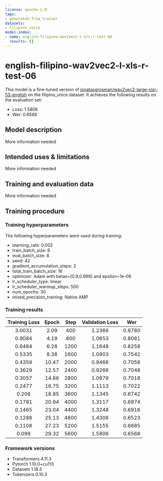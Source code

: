 ```yaml
---
license: apache-2.0
tags:
- generated_from_trainer
datasets:
- filipino_voice
model-index:
- name: english-filipino-wav2vec2-l-xls-r-test-06
  results: []
---
```


<!-- This model card has been generated automatically according to the information the Trainer had access to. You
should probably proofread and complete it, then remove this comment. -->

# english-filipino-wav2vec2-l-xls-r-test-06

This model is a fine-tuned version of [jonatasgrosman/wav2vec2-large-xlsr-53-english](https://huggingface.co/jonatasgrosman/wav2vec2-large-xlsr-53-english) on the filipino_voice dataset.
It achieves the following results on the evaluation set:
- Loss: 1.5806
- Wer: 0.6568

## Model description

More information needed

## Intended uses & limitations

More information needed

## Training and evaluation data

More information needed

## Training procedure

### Training hyperparameters

The following hyperparameters were used during training:
- learning_rate: 0.002
- train_batch_size: 8
- eval_batch_size: 8
- seed: 42
- gradient_accumulation_steps: 2
- total_train_batch_size: 16
- optimizer: Adam with betas=(0.9,0.999) and epsilon=1e-08
- lr_scheduler_type: linear
- lr_scheduler_warmup_steps: 500
- num_epochs: 30
- mixed_precision_training: Native AMP

### Training results

| Training Loss | Epoch | Step | Validation Loss | Wer    |
|:-------------:|:-----:|:----:|:---------------:|:------:|
| 3.0031        | 2.09  | 400  | 1.2366          | 0.8780 |
| 0.9084        | 4.19  | 800  | 1.0653          | 0.8081 |
| 0.6484        | 6.28  | 1200 | 1.1648          | 0.8258 |
| 0.5335        | 8.38  | 1600 | 1.0903          | 0.7542 |
| 0.4359        | 10.47 | 2000 | 0.9466          | 0.7058 |
| 0.3629        | 12.57 | 2400 | 0.9266          | 0.7048 |
| 0.3057        | 14.66 | 2800 | 1.0879          | 0.7018 |
| 0.2477        | 16.75 | 3200 | 1.1113          | 0.7022 |
| 0.208         | 18.85 | 3600 | 1.1345          | 0.6742 |
| 0.1781        | 20.94 | 4000 | 1.3117          | 0.6974 |
| 0.1465        | 23.04 | 4400 | 1.3248          | 0.6916 |
| 0.1288        | 25.13 | 4800 | 1.4306          | 0.6523 |
| 0.1108        | 27.23 | 5200 | 1.5155          | 0.6685 |
| 0.099         | 29.32 | 5600 | 1.5806          | 0.6568 |


### Framework versions

- Transformers 4.11.3
- Pytorch 1.10.0+cu113
- Datasets 1.18.3
- Tokenizers 0.10.3
